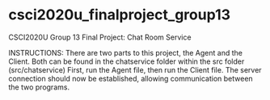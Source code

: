 # csci2020u_finalproject_group13
CSCI2020U Group 13 Final Project: Chat Room Service

INSTRUCTIONS:
There are two parts to this project, the Agent and the Client.
Both can be found in the chatservice folder within the src folder (src/chatservice)
First, run the Agent file, then run the Client file.
The server connection should now be established, allowing communication between the two programs.
